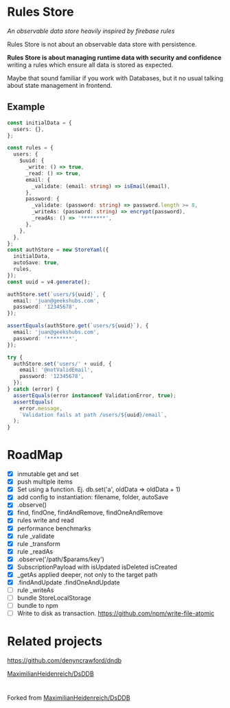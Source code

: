 # Rules Store

_An observable data store heavily inspired by firebase rules_

Rules Store is not about an observable data store with persistence.

**Rules Store is about managing runtime data with security and confidence** writing a rules which ensure all data is stored as expected.

Maybe that sound familiar if you work with Databases, but it no usual talking about state management in frontend.

## Example

```ts
const initialData = {
  users: {},
};

const rules = {
  users: {
    $uuid: {
      _write: () => true,
      _read: () => true,
      email: {
        _validate: (email: string) => isEmail(email),
      },
      password: {
        _validate: (password: string) => password.length >= 8,
        _writeAs: (password: string) => encrypt(password),
        _readAs: () => '********',
      },
    },
  },
};
const authStore = new StoreYaml({
  initialData,
  autoSave: true,
  rules,
});
const uuid = v4.generate();

authStore.set(`users/${uuid}`, {
  email: 'juan@geekshubs.com',
  password: '12345678',
});

assertEquals(authStore.get(`users/${uuid}`), {
  email: 'juan@geekshubs.com',
  password: '********',
});

try {
  authStore.set('users/' + uuid, {
    email: '@notValidEmail',
    password: '12345678',
  });
} catch (error) {
  assertEquals(error instanceof ValidationError, true);
  assertEquals(
    error.message,
    `Validation fails at path /users/${uuid}/email`,
  );
}
```

# RoadMap

- [x] inmutable get and set
- [x] push multiple items
- [x] Set using a function. Ej. db.set('a', oldData => oldData + 1)
- [x] add config to instantiation: filename, folder, autoSave
- [x] .observe()
- [x] find, findOne, findAndRemove, findOneAndRemove
- [x] rules write and read
- [x] performance benchmarks
- [x] rule \_validate
- [x] rule \_transform
- [x] rule \_readAs
- [x] .observe('/path/$params/key')
- [x] SubscriptionPayload with isUpdated isDeleted isCreated
- [x] \_getAs applied deeper, not only to the target path
- [x] .findAndUpdate .findOneAndUpdate
- [ ] rule \_writeAs
- [ ] bundle StoreLocalStorage
- [ ] bundle to npm
- [ ] Write to disk as transaction. https://github.com/npm/write-file-atomic

# Related projects

https://github.com/denyncrawford/dndb

[MaximilianHeidenreich/DsDDB](https://github.com/MaximilianHeidenreich/DsDDB)

#

Forked from [MaximilianHeidenreich/DsDDB](https://github.com/MaximilianHeidenreich/DsDDB)

```

```
